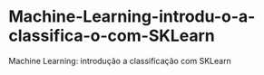 # Machine-Learning-introdu-o-a-classifica-o-com-SKLearn
Machine Learning: introdução a classificação com SKLearn
